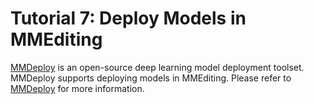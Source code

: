 # Tutorial 7: Deploy Models in MMEditing

[MMDeploy](https://github.com/open-mmlab/mmdeploy) is an open-source deep learning model deployment toolset.
MMDeploy supports deploying models in MMEditing. Please refer to [MMDeploy](https://github.com/open-mmlab/mmdeploy) for more information.
